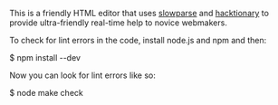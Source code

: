 This is a friendly HTML editor that uses [slowparse][] and [hacktionary][]
to provide ultra-friendly real-time help to novice webmakers.

  [slowparse]: https://github.com/toolness/slowparse
  [hacktionary]: https://github.com/toolness/hacktionary

To check for lint errors in the code, install node.js and npm and then:

$ npm install --dev

Now you can look for lint errors like so:

$ node make check
